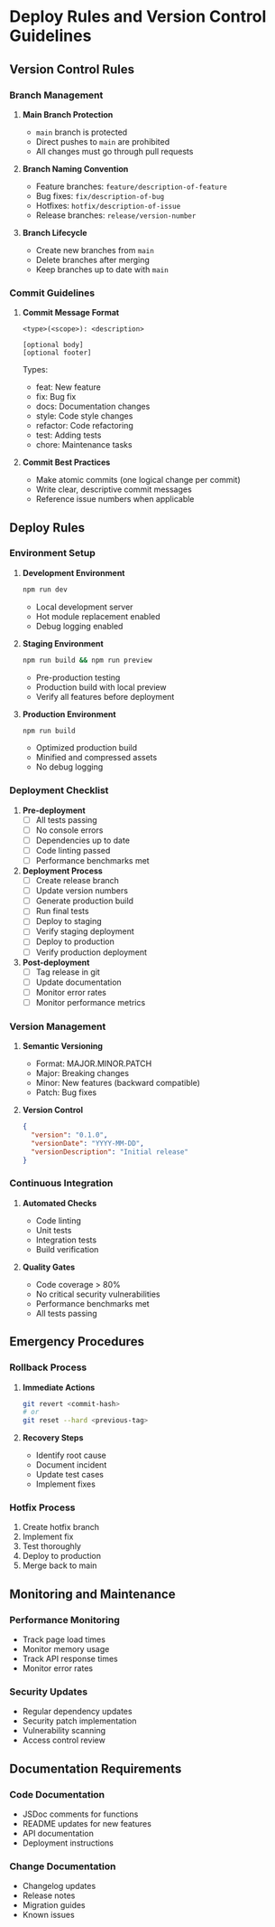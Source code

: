 # Deploy Rules and Version Control Guidelines

## Version Control Rules

### Branch Management
1. **Main Branch Protection**
   - `main` branch is protected
   - Direct pushes to `main` are prohibited
   - All changes must go through pull requests

2. **Branch Naming Convention**
   - Feature branches: `feature/description-of-feature`
   - Bug fixes: `fix/description-of-bug`
   - Hotfixes: `hotfix/description-of-issue`
   - Release branches: `release/version-number`

3. **Branch Lifecycle**
   - Create new branches from `main`
   - Delete branches after merging
   - Keep branches up to date with `main`

### Commit Guidelines
1. **Commit Message Format**
   ```
   <type>(<scope>): <description>

   [optional body]
   [optional footer]
   ```
   Types:
   - feat: New feature
   - fix: Bug fix
   - docs: Documentation changes
   - style: Code style changes
   - refactor: Code refactoring
   - test: Adding tests
   - chore: Maintenance tasks

2. **Commit Best Practices**
   - Make atomic commits (one logical change per commit)
   - Write clear, descriptive commit messages
   - Reference issue numbers when applicable

## Deploy Rules

### Environment Setup
1. **Development Environment**
   ```bash
   npm run dev
   ```
   - Local development server
   - Hot module replacement enabled
   - Debug logging enabled

2. **Staging Environment**
   ```bash
   npm run build && npm run preview
   ```
   - Pre-production testing
   - Production build with local preview
   - Verify all features before deployment

3. **Production Environment**
   ```bash
   npm run build
   ```
   - Optimized production build
   - Minified and compressed assets
   - No debug logging

### Deployment Checklist
1. **Pre-deployment**
   - [ ] All tests passing
   - [ ] No console errors
   - [ ] Dependencies up to date
   - [ ] Code linting passed
   - [ ] Performance benchmarks met

2. **Deployment Process**
   - [ ] Create release branch
   - [ ] Update version numbers
   - [ ] Generate production build
   - [ ] Run final tests
   - [ ] Deploy to staging
   - [ ] Verify staging deployment
   - [ ] Deploy to production
   - [ ] Verify production deployment

3. **Post-deployment**
   - [ ] Tag release in git
   - [ ] Update documentation
   - [ ] Monitor error rates
   - [ ] Monitor performance metrics

### Version Management
1. **Semantic Versioning**
   - Format: MAJOR.MINOR.PATCH
   - Major: Breaking changes
   - Minor: New features (backward compatible)
   - Patch: Bug fixes

2. **Version Control**
   ```json
   {
     "version": "0.1.0",
     "versionDate": "YYYY-MM-DD",
     "versionDescription": "Initial release"
   }
   ```

### Continuous Integration
1. **Automated Checks**
   - Code linting
   - Unit tests
   - Integration tests
   - Build verification

2. **Quality Gates**
   - Code coverage > 80%
   - No critical security vulnerabilities
   - Performance benchmarks met
   - All tests passing

## Emergency Procedures

### Rollback Process
1. **Immediate Actions**
   ```bash
   git revert <commit-hash>
   # or
   git reset --hard <previous-tag>
   ```

2. **Recovery Steps**
   - Identify root cause
   - Document incident
   - Update test cases
   - Implement fixes

### Hotfix Process
1. Create hotfix branch
2. Implement fix
3. Test thoroughly
4. Deploy to production
5. Merge back to main

## Monitoring and Maintenance

### Performance Monitoring
- Track page load times
- Monitor memory usage
- Track API response times
- Monitor error rates

### Security Updates
- Regular dependency updates
- Security patch implementation
- Vulnerability scanning
- Access control review

## Documentation Requirements

### Code Documentation
- JSDoc comments for functions
- README updates for new features
- API documentation
- Deployment instructions

### Change Documentation
- Changelog updates
- Release notes
- Migration guides
- Known issues
